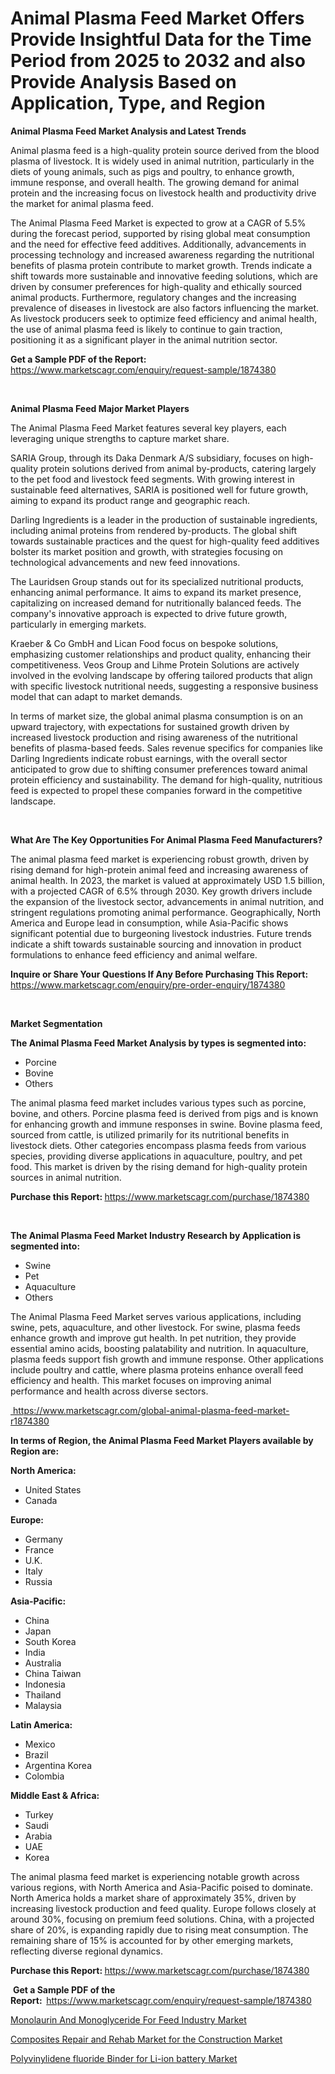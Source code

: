 <p><h1>Animal Plasma Feed Market Offers Provide Insightful Data for the Time Period from 2025 to 2032 and also Provide Analysis Based on Application, Type, and Region</h1></p><p><strong>Animal Plasma Feed Market Analysis and Latest Trends</strong></p>
<p><p>Animal plasma feed is a high-quality protein source derived from the blood plasma of livestock. It is widely used in animal nutrition, particularly in the diets of young animals, such as pigs and poultry, to enhance growth, immune response, and overall health. The growing demand for animal protein and the increasing focus on livestock health and productivity drive the market for animal plasma feed.</p><p>The Animal Plasma Feed Market is expected to grow at a CAGR of 5.5% during the forecast period, supported by rising global meat consumption and the need for effective feed additives. Additionally, advancements in processing technology and increased awareness regarding the nutritional benefits of plasma protein contribute to market growth. Trends indicate a shift towards more sustainable and innovative feeding solutions, which are driven by consumer preferences for high-quality and ethically sourced animal products. Furthermore, regulatory changes and the increasing prevalence of diseases in livestock are also factors influencing the market. As livestock producers seek to optimize feed efficiency and animal health, the use of animal plasma feed is likely to continue to gain traction, positioning it as a significant player in the animal nutrition sector.</p></p>
<p><strong>Get a Sample PDF of the Report:&nbsp;</strong> <a href="https://www.marketscagr.com/enquiry/request-sample/1874380?utm_campaign=2039&utm_medium=2&utm_source=Github&utm_content=ia&utm_term=03042025&utm_id=animal-plasma-feed">https://www.marketscagr.com/enquiry/request-sample/1874380</a></p>
<p>&nbsp;</p>
<p><strong>Animal Plasma Feed Major Market Players</strong></p>
<p><p>The Animal Plasma Feed Market features several key players, each leveraging unique strengths to capture market share. </p><p>SARIA Group, through its Daka Denmark A/S subsidiary, focuses on high-quality protein solutions derived from animal by-products, catering largely to the pet food and livestock feed segments. With growing interest in sustainable feed alternatives, SARIA is positioned well for future growth, aiming to expand its product range and geographic reach.</p><p>Darling Ingredients is a leader in the production of sustainable ingredients, including animal proteins from rendered by-products. The global shift towards sustainable practices and the quest for high-quality feed additives bolster its market position and growth, with strategies focusing on technological advancements and new feed innovations.</p><p>The Lauridsen Group stands out for its specialized nutritional products, enhancing animal performance. It aims to expand its market presence, capitalizing on increased demand for nutritionally balanced feeds. The company's innovative approach is expected to drive future growth, particularly in emerging markets.</p><p>Kraeber & Co GmbH and Lican Food focus on bespoke solutions, emphasizing customer relationships and product quality, enhancing their competitiveness. Veos Group and Lihme Protein Solutions are actively involved in the evolving landscape by offering tailored products that align with specific livestock nutritional needs, suggesting a responsive business model that can adapt to market demands.</p><p>In terms of market size, the global animal plasma consumption is on an upward trajectory, with expectations for sustained growth driven by increased livestock production and rising awareness of the nutritional benefits of plasma-based feeds. Sales revenue specifics for companies like Darling Ingredients indicate robust earnings, with the overall sector anticipated to grow due to shifting consumer preferences toward animal protein efficiency and sustainability. The demand for high-quality, nutritious feed is expected to propel these companies forward in the competitive landscape.</p></p>
<p>&nbsp;</p>
<p><strong>What Are The Key Opportunities For Animal Plasma Feed Manufacturers?</strong></p>
<p><p>The animal plasma feed market is experiencing robust growth, driven by rising demand for high-protein animal feed and increasing awareness of animal health. In 2023, the market is valued at approximately USD 1.5 billion, with a projected CAGR of 6.5% through 2030. Key growth drivers include the expansion of the livestock sector, advancements in animal nutrition, and stringent regulations promoting animal performance. Geographically, North America and Europe lead in consumption, while Asia-Pacific shows significant potential due to burgeoning livestock industries. Future trends indicate a shift towards sustainable sourcing and innovation in product formulations to enhance feed efficiency and animal welfare.</p></p>
<p><strong>Inquire or Share Your Questions If Any Before Purchasing This Report:</strong> <a href="https://www.marketscagr.com/enquiry/pre-order-enquiry/1874380?utm_campaign=2039&utm_medium=2&utm_source=Github&utm_content=ia&utm_term=03042025&utm_id=animal-plasma-feed">https://www.marketscagr.com/enquiry/pre-order-enquiry/1874380</a></p>
<p>&nbsp;</p>
<p><strong>Market Segmentation</strong></p>
<p><strong>The Animal Plasma Feed Market Analysis by types is segmented into:</strong></p>
<p><ul><li>Porcine</li><li>Bovine</li><li>Others</li></ul></p>
<p><p>The animal plasma feed market includes various types such as porcine, bovine, and others. Porcine plasma feed is derived from pigs and is known for enhancing growth and immune responses in swine. Bovine plasma feed, sourced from cattle, is utilized primarily for its nutritional benefits in livestock diets. Other categories encompass plasma feeds from various species, providing diverse applications in aquaculture, poultry, and pet food. This market is driven by the rising demand for high-quality protein sources in animal nutrition.</p></p>
<p><strong>Purchase this Report:&nbsp;</strong><a href="https://www.marketscagr.com/purchase/1874380?utm_campaign=2039&utm_medium=2&utm_source=Github&utm_content=ia&utm_term=03042025&utm_id=animal-plasma-feed">https://www.marketscagr.com/purchase/1874380</a></p>
<p>&nbsp;</p>
<p><strong>The Animal Plasma Feed Market Industry Research by Application is segmented into:</strong></p>
<p><ul><li>Swine</li><li>Pet</li><li>Aquaculture</li><li>Others</li></ul></p>
<p><p>The Animal Plasma Feed Market serves various applications, including swine, pets, aquaculture, and other livestock. For swine, plasma feeds enhance growth and improve gut health. In pet nutrition, they provide essential amino acids, boosting palatability and nutrition. In aquaculture, plasma feeds support fish growth and immune response. Other applications include poultry and cattle, where plasma proteins enhance overall feed efficiency and health. This market focuses on improving animal performance and health across diverse sectors.</p></p>
<p><a href="https://www.marketscagr.com/global-animal-plasma-feed-market-r1874380?utm_campaign=2039&utm_medium=2&utm_source=Github&utm_content=ia&utm_term=03042025&utm_id=animal-plasma-feed">&nbsp;https://www.marketscagr.com/global-animal-plasma-feed-market-r1874380</a></p>
<p><strong>In terms of Region, the Animal Plasma Feed Market Players available by Region are:</strong></p>
<p>
    <p> <strong> North America: </strong>
        <ul>
            <li>United States</li>
            <li>Canada</li>
        </ul>
        </p> 
    <p> <strong> Europe: </strong>
        <ul>
            <li>Germany</li>
            <li>France</li>
            <li>U.K.</li>
            <li>Italy</li>
            <li>Russia</li>
        </ul>
        </p> 
    <p> <strong> Asia-Pacific: </strong>
        <ul>
            <li>China</li>
            <li>Japan</li>
            <li>South Korea</li>
            <li>India</li>
            <li>Australia</li>
            <li>China Taiwan</li>
            <li>Indonesia</li>
            <li>Thailand</li>
            <li>Malaysia</li>
        </ul>
        </p> 
    <p> <strong> Latin America: </strong>
        <ul>
            <li>Mexico</li>
            <li>Brazil</li>
            <li>Argentina Korea</li>
            <li>Colombia</li>
        </ul>
        </p> 
    <p> <strong> Middle East & Africa: </strong>
        <ul>
            <li>Turkey</li>
            <li>Saudi</li>
            <li>Arabia</li>
            <li>UAE</li>
            <li>Korea</li>
        </ul>
    </p>
    </p>
<p><p>The animal plasma feed market is experiencing notable growth across various regions, with North America and Asia-Pacific poised to dominate. North America holds a market share of approximately 35%, driven by increasing livestock production and feed quality. Europe follows closely at around 30%, focusing on premium feed solutions. China, with a projected share of 20%, is expanding rapidly due to rising meat consumption. The remaining share of 15% is accounted for by other emerging markets, reflecting diverse regional dynamics.</p></p>
<p><strong>Purchase this Report: </strong><a href="https://www.marketscagr.com/purchase/1874380?utm_campaign=2039&utm_medium=2&utm_source=Github&utm_content=ia&utm_term=03042025&utm_id=animal-plasma-feed">https://www.marketscagr.com/purchase/1874380</a></p>
<p>&nbsp;<strong>Get a Sample PDF of the Report:&nbsp;&nbsp;</strong><a href="https://www.marketscagr.com/enquiry/request-sample/1874380?utm_campaign=2039&utm_medium=2&utm_source=Github&utm_content=ia&utm_term=03042025&utm_id=animal-plasma-feed">https://www.marketscagr.com/enquiry/request-sample/1874380</a></p>
<p><strong></strong></p>
<p><p><a href="https://github.com/bozzoquishmd/Market-Research-Report-List-1/blob/main/monolaurin-and-monoglyceride-for-feed-industry-market.md?utm_campaign=2039&utm_medium=2&utm_source=Github&utm_content=ia&utm_term=03042025&utm_id=animal-plasma-feed">Monolaurin And Monoglyceride For Feed Industry Market</a></p><p><a href="https://github.com/fabrehugessf/Market-Research-Report-List-1/blob/main/composites-repair-and-rehab-market-for-the-construction-market.md?utm_campaign=2039&utm_medium=2&utm_source=Github&utm_content=ia&utm_term=03042025&utm_id=animal-plasma-feed">Composites Repair and Rehab Market for the Construction Market</a></p><p><a href="https://github.com/AKSHATREPORTPRIME/Market-Research-Report-List-7/blob/main/polyvinylidene-fluoride-binder-for-li-ion-battery-market.md?utm_campaign=2039&utm_medium=2&utm_source=Github&utm_content=ia&utm_term=03042025&utm_id=animal-plasma-feed">Polyvinylidene fluoride Binder for Li-ion battery Market</a></p></p>